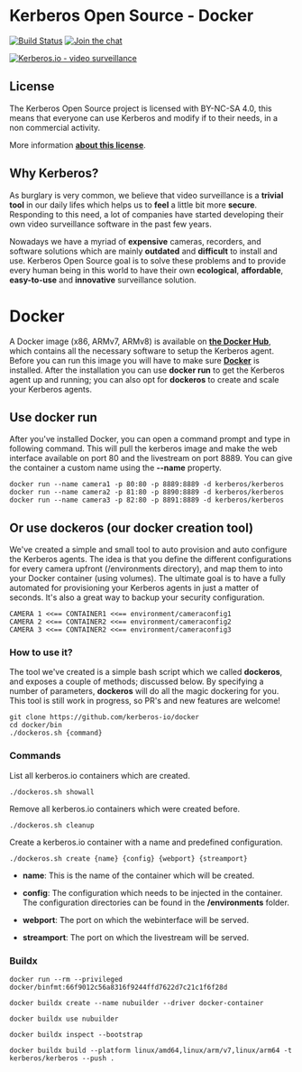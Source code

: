 # Kerberos Open Source - Docker

[![Build Status](https://travis-ci.org/kerberos-io/docker.svg)](https://travis-ci.org/kerberos-io/docker) [![Join the chat](https://img.shields.io/gitter/room/TechnologyAdvice/Stardust.svg?style=flat)](https://gitter.im/kerberos-io/hades?utm_source=badge&utm_medium=badge&utm_campaign=pr-badge&utm_content=badge)

[![Kerberos.io - video surveillance](https://kerberos.io/images/kerberos.png)](https://kerberos.io)

## License

The Kerberos Open Source project is licensed with BY-NC-SA 4.0, this means that everyone can use Kerberos and modify if to their needs, in a non commercial activity.

More information [**about this license**](https://doc.kerberos.io/opensource/license).

## Why Kerberos?

As burglary is very common, we believe that video surveillance is a **trivial tool** in our daily lifes which helps us to **feel** a little bit more **secure**. Responding to this need, a lot of companies have started developing their own video surveillance software in the past few years.

Nowadays we have a myriad of **expensive** cameras, recorders, and software solutions which are mainly **outdated** and **difficult** to install and use. Kerberos Open Source goal is to solve these problems and to provide every human being in this world to have their own **ecological**, **affordable**, **easy-to-use** and **innovative** surveillance solution.

# Docker

A Docker image (x86, ARMv7, ARMv8) is available on [**the Docker Hub**](https://hub.docker.com/r/kerberos/kerberos), which contains all the necessary software to setup the Kerberos agent. Before you can run this image you will have to make sure [**Docker**](https://docker.com) is installed. After the installation you can use **docker run** to get the Kerberos agent up and running; you can also opt for **dockeros** to create and scale your Kerberos agents.

## Use docker run

After you've installed Docker, you can open a command prompt and type in following command. This will pull the kerberos image and make the web interface available on port 80 and the livestream on port 8889. You can give the container a custom name using the **--name** property.

    docker run --name camera1 -p 80:80 -p 8889:8889 -d kerberos/kerberos
    docker run --name camera2 -p 81:80 -p 8890:8889 -d kerberos/kerberos
    docker run --name camera3 -p 82:80 -p 8891:8889 -d kerberos/kerberos

## Or use dockeros (our docker creation tool)

We've created a simple and small tool to auto provision and auto configure the Kerberos agents. The idea is that you define the different configurations for every camera upfront (/environments directory), and map them to into your Docker container (using volumes). The ultimate goal is to have a fully automated for provisioning your Kerberos agents in just a matter of seconds. It's also a great way to backup your security configuration.

    CAMERA 1 <<== CONTAINER1 <<== environment/cameraconfig1
    CAMERA 2 <<== CONTAINER2 <<== environment/cameraconfig2
    CAMERA 3 <<== CONTAINER2 <<== environment/cameraconfig3

### How to use it?

The tool we've created is a simple bash script which we called **dockeros**, and exposes a couple of methods; discussed below. By specifying a number of parameters, **dockeros** will do all the magic dockering for you. This tool is still work in progress, so PR's and new features are welcome!

    git clone https://github.com/kerberos-io/docker
    cd docker/bin
    ./dockeros.sh {command}

### Commands

List all kerberos.io containers which are created.

    ./dockeros.sh showall


Remove all kerberos.io containers which were created before.

    ./dockeros.sh cleanup

Create a kerberos.io container with a name and predefined configuration.

    ./dockeros.sh create {name} {config} {webport} {streamport}

* **name**: This is the name of the container which will be created.

* **config**: The configuration which needs to be injected in the container. The configuration directories can be found in the **/environments** folder.

* **webport**: The port on which the webinterface will be served.

* **streamport**: The port on which the livestream will be served.

### Buildx

    docker run --rm --privileged docker/binfmt:66f9012c56a8316f9244ffd7622d7c21c1f6f28d

    docker buildx create --name nubuilder --driver docker-container

    docker buildx use nubuilder

    docker buildx inspect --bootstrap

    docker buildx build --platform linux/amd64,linux/arm/v7,linux/arm64 -t kerberos/kerberos --push .
